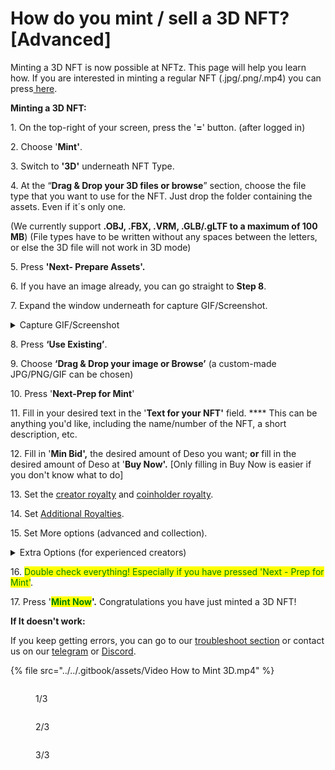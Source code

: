 # How do you mint / sell a 3D NFT? \[Advanced]

Minting a 3D NFT is now possible at NFTz. This page will help you learn how. If you are interested in minting a regular NFT (.jpg/.png/.mp4) you can press[ here](../../nft/selling-nft-intro/how-do-you-mint-sell-an-nft.md).&#x20;



**Minting a 3D NFT:**

1\. On the top-right of your screen, press the '**=**' button. (after logged in)

2\. Choose '**Mint'**.

3\. Switch to **'3D'** underneath NFT Type.&#x20;

4\. At the “**Drag & Drop your 3D files or browse**” section, choose the file type that you want to use for the NFT. Just drop the folder containing the assets. Even if it´s only one.&#x20;

(We currently support **.OBJ, .FBX, .VRM, .GLB/.gLTF to a maximum of 100 MB**)  (File types have to be written without any spaces between the letters, or else the 3D file will not work in 3D mode)

5\. Press **'Next- Prepare Assets'.**&#x20;

6\. If you have an image already, you can go straight to **Step 8**.&#x20;

7\. Expand the window underneath for capture GIF/Screenshot.

<details>

<summary>Capture GIF/Screenshot</summary>

_Set the following attributes:_

_a.  Your background: You can use the fast colors ‘**black**’ or ‘**white**’ or press ‘**-**‘ to choose any color._

_b. Press ‘**Adjust Lighting**’ and set your lights with the slider **‘right’**. Remember you can also set shadows by moving the sliders **‘left’**._

_7. Choose the way you display your 3D NFT:_

_a. Press **‘Capture Rotating Gif’** if you want to make an automatic turning object._

_b. Press ‘**Capture Screenshot**’ if you want to show only 1 inanimate screenshot._

</details>

8\. Press **‘Use Existing’**.

9\. Choose **‘Drag & Drop your image or Browse’** (a custom-made JPG/PNG/GIF can be chosen)

10\. Press '**Next-Prep for Mint**'&#x20;

11\. Fill in your desired text in the '**Text for your NFT'** field. **** This can be anything you'd like, including the name/number of the NFT, a short description, etc.

12\. Fill in '**Min Bid',** the desired amount of Deso you want; **or** fill in the desired amount of Deso at '**Buy Now'.** \[Only filling in Buy Now is easier if you don't know what to do]

13\. Set the [creator royalty](../../nft/selling-nft-intro/royalties.md) and [coinholder royalty](../../nft/selling-nft-intro/royalties.md).&#x20;

14\. Set [Additional Royalties](../../nft/selling-nft-intro/how-to-set-additional-royalties-advanced.md).&#x20;

15\. Set More options (advanced and collection).

<details>

<summary>Extra Options (for experienced creators)</summary>

**\[Extra 1: Additional Royalties]**

It's possible to give other creators a royalty % on each sell of a NFT. There is no maximum of creators that can be added.&#x20;

1. Choose 'Deso Wallet' or 'Creator Coin' (Deso Wallet goes straight to the wallet of the creator. If you choose Creator Coin; the royalty will be used to buy an invisible amount creator Coin of that creator. This will drive the price up of their creator coin.&#x20;
2. Choose the % you want to give. The minimum is 0.01%.
3. Choose the creator you want to give royalty and press **'Add'**

****

**\[Extra 2: More Options (advanced and collection)]**

#### _2A: NFT Category and Copies_&#x20;

* You can change the NFT Category by Pressing 'Art'. The default is Art.&#x20;
* You can change the amount of copies by pressing right of **'Copies'**. The default is '1'



_**2B Unlockable Content**_

A. In the more options (advanced and collection) menu it's possible to set unlockable content By switching to '**Yes**'

B1. You can write a text that will be transfered with the single or serial NFT.

B2 You can also add a file or a zip. A zip file can be used if it includes multiple files or is a really large file.&#x20;

C. Press '**Add Unlockable**'.



_**2C: Add extra / collection data**_

* To know more about this feature; go directly to [Traits by Extradata](../../nft/selling-nft-intro/how-to-add-traits-to-your-nft-by-form-expert.md)



**\[Extra 3: Image Storage]**&#x20;

In the begin screen of the mint page underneath 'Image Storage' it's possible to change the place where you store your image.&#x20;

Currently you can choose:

1. **'Deso'**
2. **'IPFS'**
3. **'Arweave'** (For Arweave you need a URL Link)&#x20;

</details>



16\. <mark style="color:green;">Double check everything! Especially if you have pressed 'Next - Prep for Mint'</mark>.&#x20;

17\. Press '<mark style="color:green;">**Mint Now**</mark>**'.** Congratulations you have just minted a 3D NFT!



**If It doesn't work:**

If you keep getting errors, you can go to our [troubleshoot section](../../troubleshoot/troubleshoot.md) or contact us on our [telegram](https://t.me/+qdNeX8CYB\_swZTQx) or [Discord](https://discord.gg/jQ34WMMZce).

{% file src="../../.gitbook/assets/Video How to Mint 3D.mp4" %}

<figure><img src="../../.gitbook/assets/Mint 3d Page 1.jpg" alt=""><figcaption><p>1/3</p></figcaption></figure>

<figure><img src="../../.gitbook/assets/Mint 3d page 2.jpg" alt=""><figcaption><p>2/3</p></figcaption></figure>

<figure><img src="../../.gitbook/assets/mint 3d page 3.jpg" alt=""><figcaption><p>3/3</p></figcaption></figure>
